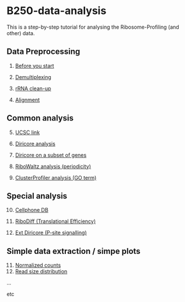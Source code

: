 # B250-data-analysis
This is a step-by-step tutorial for analysing the Ribosome-Profiling (and other) data.

## Data Preprocessing

1. [Before you start](docs/0_before_you_start.md)

2. [Demultiplexing](docs/1_demultiplex.md)

3. [rRNA clean-up](docs/2_rRNA_cleanup.md)

4. [Alignment](docs/3_align.md)

## Common analysis

5. [UCSC link](docs/4_ucsc_link.md)

6. [Diricore analysis](docs/5_diricore.md)

7. [Diricore on a subset of genes](/docs/5_diricore_subset.md)

8. [RiboWaltz analysis (periodicity)](docs/6_ribowaltz.md)

9. [ClusterProfiler analysis (GO term)](docs/7_cluster_profiler.md)

## Special analysis

10. [Cellphone DB](docs/8_cellphonedb.md)

11. [RiboDiff (Translational Efficiency)](docs/10_ribodiff.md) 

12. [Ext Diricore (P-site signalling)](docs/12_ext_diricore.md)


## Simple data extraction / simpe plots

11. [Normalized counts](docs/9_normalized_counts.md)
12. [Read size distribution](docs/11_size_distribution.md)



...

etc
